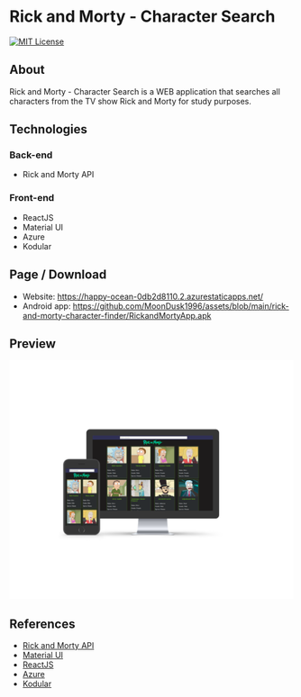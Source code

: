 
# Rick and Morty - Character Search
[![MIT License](https://img.shields.io/badge/License-MIT-green.svg)](https://choosealicense.com/licenses/mit/)

## About
Rick and Morty - Character Search is a WEB application that searches all characters from the TV show Rick and Morty for study purposes.

## Technologies

### Back-end
- Rick and Morty API

### Front-end
- ReactJS
- Material UI
- Azure
- Kodular



## Page / Download
- Website: https://happy-ocean-0db2d8110.2.azurestaticapps.net/
- Android app: https://github.com/MoonDusk1996/assets/blob/main/rick-and-morty-character-finder/RickandMortyApp.apk
## Preview
![Rick and Morty - Web app preview](https://github.com/MoonDusk1996/assets/blob/main/rick-and-morty-character-finder/Minimalist-Showcase-Project-Presentation.png)
## References

 - [Rick and Morty API](https://rickandmortyapi.com/)
 - [Material UI](https://mui.com/)
 - [ReactJS]( https://reactjs.org/)
 - [Azure]( https://reactjs.org/)
 - [Kodular]( https://reactjs.org/)


